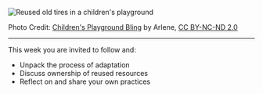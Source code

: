 ![Reused old tires in a children's playground][1]

Photo Credit: [Children's Playground Bling][2] by Arlene, [CC BY-NC-ND 2.0][3]


----------


This week you are invited to follow and:

 - Unpack the process of adaptation 
 - Discuss ownership of reused resources
 - Reflect on and share your own practices




  [1]: http://s3.postimg.org/lv9uiexvn/1034886253_5045b2f68b.jpg
  [2]: https://www.flickr.com/photos/arlenemc/1034886253/
  [3]: https://creativecommons.org/licenses/by-nc-nd/2.0/
  [4]: http://www.eschoolnews.com/2015/08/07/creating-oers-722/2/
  [5]: https://open.uct.ac.za/bitstream/handle/11427/12937/WillmersOpenLicensing2015.pdf?sequence=3